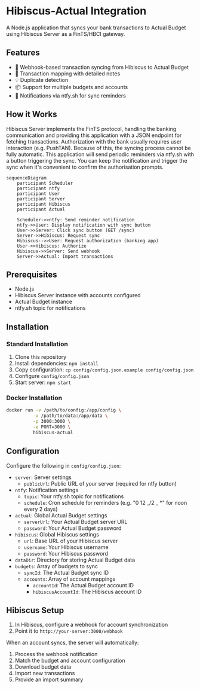 # Hibiscus-Actual Integration

A Node.js application that syncs your bank transactions to Actual Budget using Hibiscus Server as a FinTS/HBCI gateway.

## Features

- 🔄 Webhook-based transaction syncing from Hibiscus to Actual Budget
- 🎯 Transaction mapping with detailed notes
- 💡 Duplicate detection
- 📦 Support for multiple budgets and accounts
- 📱 Notifications via ntfy.sh for sync reminders

## How it Works

Hibiscus Server implements the FinTS protocol, handling the banking communication and providing this application with a JSON endpoint for fetching transactions. Authorization with the bank usually requires user interaction (e.g. PushTAN). Because of this, the syncing process cannot be fully automatic. This application will send periodic reminders via ntfy.sh with a button triggering the sync. You can keep the notification and trigger the sync when it's convenient to confirm the authorisation prompts.

```mermaid
sequenceDiagram
    participant Scheduler
    participant ntfy
    participant User
    participant Server
    participant Hibiscus
    participant Actual

    Scheduler->>ntfy: Send reminder notification
    ntfy->>User: Display notification with sync button
    User->>Server: Click sync button (GET /sync)
    Server->>Hibiscus: Request sync
    Hibiscus-->>User: Request authorization (banking app)
    User->>Hibiscus: Authorize
    Hibiscus->>Server: Send webhook
    Server->>Actual: Import transactions
```

## Prerequisites

- Node.js
- Hibiscus Server instance with accounts configured
- Actual Budget instance
- ntfy.sh topic for notifications

## Installation

### Standard Installation

1. Clone this repository
2. Install dependencies: `npm install`
3. Copy configuration: `cp config/config.json.example config/config.json`
4. Configure `config/config.json`
5. Start server: `npm start`

### Docker Installation

```bash
docker run -v /path/to/config:/app/config \
          -v /path/to/data:/app/data \
          -p 3000:3000 \
          -e PORT=3000 \
          hibiscus-actual
```

## Configuration

Configure the following in `config/config.json`:

- `server`: Server settings
  - `publicUrl`: Public URL of your server (required for ntfy button)
- `ntfy`: Notification settings
  - `topic`: Your ntfy.sh topic for notifications
  - `schedule`: Cron schedule for reminders (e.g. "0 12 _/2 _ \*" for noon every 2 days)
- `actual`: Global Actual Budget settings
  - `serverUrl`: Your Actual Budget server URL
  - `password`: Your Actual Budget password
- `hibiscus`: Global Hibiscus settings
  - `url`: Base URL of your Hibiscus server
  - `username`: Your Hibiscus username
  - `password`: Your Hibiscus password
- `dataDir`: Directory for storing Actual Budget data
- `budgets`: Array of budgets to sync
  - `syncId`: The Actual Budget sync ID
  - `accounts`: Array of account mappings
    - `accountId`: The Actual Budget account ID
    - `hibiscusAccountId`: The Hibiscus account ID

## Hibiscus Setup

1. In Hibiscus, configure a webhook for account synchronization
2. Point it to `http://your-server:3000/webhook`

When an account syncs, the server will automatically:

1. Process the webhook notification
2. Match the budget and account configuration
3. Download budget data
4. Import new transactions
5. Provide an import summary
